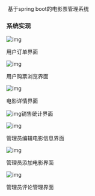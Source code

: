 ​                                           基于spring boot的电影票管理系统

### 系统实现

![img](file:///C:/Users/孙国文/AppData/Local/Temp/msohtmlclip1/01/clip_image002.jpg)

用户订单界面

![img](file:///C:/Users/孙国文/AppData/Local/Temp/msohtmlclip1/01/clip_image004.jpg)

用户购票浏览界面

 

 

![img](file:///C:/Users/孙国文/AppData/Local/Temp/msohtmlclip1/01/clip_image006.jpg)

电影详情界面

![img](file:///C:/Users/孙国文/AppData/Local/Temp/msohtmlclip1/01/clip_image008.jpg)销售统计界面

 

![img](file:///C:/Users/孙国文/AppData/Local/Temp/msohtmlclip1/01/clip_image010.jpg)

管理员编辑电影信息界面

 

![img](file:///C:/Users/孙国文/AppData/Local/Temp/msohtmlclip1/01/clip_image012.jpg)

管理员添加电影界面

 

![img](file:///C:/Users/孙国文/AppData/Local/Temp/msohtmlclip1/01/clip_image014.jpg)

管理员评论管理界面